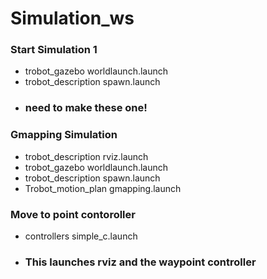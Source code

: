# Simulation_ws

### Start Simulation 1
- trobot_gazebo worldlaunch.launch
- trobot_description spawn.launch
- ### need to make these one!

### Gmapping Simulation
- trobot_description rviz.launch
- trobot_gazebo worldlaunch.launch
- trobot_description spawn.launch
- Trobot_motion_plan gmapping.launch

### Move to point contoroller
- controllers simple_c.launch 
- ### This launches rviz and the waypoint controller
